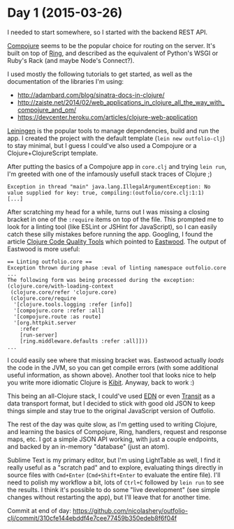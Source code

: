 # Day 1 (2015-03-26)

I needed to start somewhere, so I started with the backend REST API.

[Compojure](https://github.com/weavejester/compojure) seems to be the popular choice for routing on the server. It's built on top of [Ring](https://github.com/ring-clojure/ring), and described as the equivalent of Python's WSGI or Ruby's Rack (and maybe Node's Connect?).

I used mostly the following tutorials to get started, as well as the documentation of the libraries I'm using:

- http://adambard.com/blog/sinatra-docs-in-clojure/
- http://zaiste.net/2014/02/web_applications_in_clojure_all_the_way_with_compojure_and_om/
- https://devcenter.heroku.com/articles/clojure-web-application

[Leiningen](http://leiningen.org/) is the popular tools to manage dependencies, build and run the app. I created the project with the default template (`lein new outfolio-clj`) to stay minimal, but I guess I could've also used a Compojure or a Clojure+ClojureScript template.

After putting the basics of a Compojure app in `core.clj` and trying `lein run`, I'm greeted with one of the infamously usefull stack traces of Clojure ;)

```
Exception in thread "main" java.lang.IllegalArgumentException: No value supplied for key: true, compiling:(outfolio/core.clj:1:1)
[...]
```

After scratching my head for a while, turns out I was missing a closing bracket in one of the `:require` items on top of the file. This prompted me to look for a linting tool (like ESLint or JSHint for JavaScript), so I can easily catch these silly mistakes before running the app. Googling, I found the article [Clojure Code Quality Tools](http://blog.mattgauger.com/blog/2014/09/15/clojure-code-quality-tools/) which pointed to [Eastwood](https://github.com/jonase/eastwood). The output of Eastwood is more useful:

```
== Linting outfolio.core ==
Exception thrown during phase :eval of linting namespace outfolio.core
...
The following form was being processed during the exception:
(clojure.core/with-loading-context
 (clojure.core/refer 'clojure.core)
 (clojure.core/require
  '[clojure.tools.logging :refer [info]]
  '[compojure.core :refer :all]
  '[compojure.route :as route]
  '[org.httpkit.server
    :refer
    [run-server]
    [ring.middleware.defaults :refer :all]]))
...
```

I could easily see where that missing bracket was. Eastwood actually *loads* the code in the JVM, so you can get compile errors (with some additional useful information, as shown above). Another tool that looks nice to help you write more idiomatic Clojure is [Kibit](https://github.com/jonase/kibit). Anyway, back to work :)

This being an all-Clojure stack, I could've used [EDN](https://github.com/edn-format/edn) or even [Transit](https://github.com/cognitect/transit-format) as a data transport format, but I decided to stick with good old JSON to keep things simple and stay true to the original JavaScript version of Outfolio.

The rest of the day was quite slow, as I'm getting used to writing Clojure, and learning the basics of Compojure, Ring, handlers, request and response maps, etc. I got a simple JSON API working, with just a couple endpoints, and backed by an in-memory "database" (just an atom).

Sublime Text is my primary editor, but I'm using LightTable as well, I find it really useful as a "scratch pad" and to explore, evaluating things directly in source files with `Cmd+Enter` (`Cmd+Shift+Enter` to evaluate the entire file). I'll need to polish my workflow a bit, lots of `Ctrl+C` followed by `lein run` to see the results. I think it's possible to do some "live development" (see simple changes without restarting the app), but I'll leave that for another time.

Commit at end of day: https://github.com/nicolashery/outfolio-clj/commit/310cfe144ebddf4e7cee77459b350edeb8f6f04f
